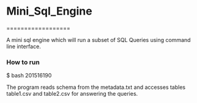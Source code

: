 # Mini_Sql_Engine
==================

A mini sql engine which will run a subset of SQL Queries using command line interface.

### How to run
$ bash 201516190

The program reads schema from the metadata.txt and accesses tables table1.csv and table2.csv for answering the queries.


